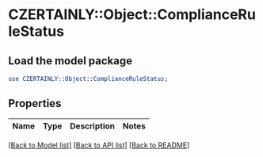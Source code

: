 # CZERTAINLY::Object::ComplianceRuleStatus

## Load the model package
```perl
use CZERTAINLY::Object::ComplianceRuleStatus;
```

## Properties
Name | Type | Description | Notes
------------ | ------------- | ------------- | -------------

[[Back to Model list]](../README.md#documentation-for-models) [[Back to API list]](../README.md#documentation-for-api-endpoints) [[Back to README]](../README.md)


